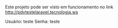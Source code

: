 Este projeto pode ser visto em funcionamento no link http://pdvtestelaravel.tecnologia.ws

Usuário: teste
Senha: teste
